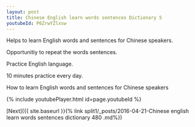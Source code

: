 ```yaml
---
layout: post
title: Chinese English learn words sentences Dictionary 5 
youtubeId: P6ZrwYZlxsw
---
```

 
 
Helps to learn English words and sentences for Chinese speakers.

Opportunitiy to repeat the words sentences. 

Practice English language. 
 
10 minutes practice every day. 
 
How to learn English words and sentences for Chinese speakers 
 
{% include youtubePlayer.html id=page.youtubeId %}
 
 
[Next]({{ site.baseurl }}{% link  split1/_posts/2016-04-21-Chinese english learn words sentences dictionary 480 .md%})
 
